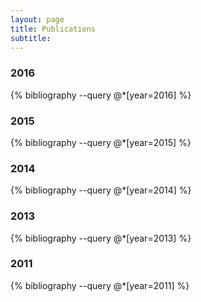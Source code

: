 ```yaml
---
layout: page
title: Publications
subtitle: 
---
```


### 2016


{% bibliography --query @*[year=2016] %}

### 2015


{% bibliography --query @*[year=2015] %}

### 2014

{% bibliography --query @*[year=2014] %}

### 2013

{% bibliography --query @*[year=2013] %}

### 2011

{% bibliography --query @*[year=2011] %}

